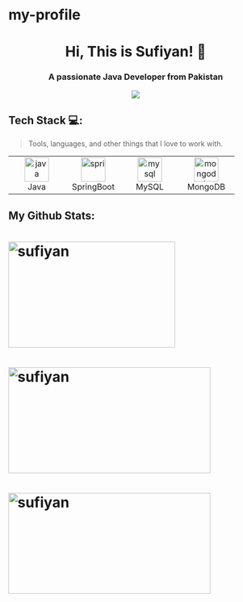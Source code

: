 # my-profile
  <h1 align="center">Hi, This is Sufiyan! 👋</h1>
<h3 align="center">A passionate Java Developer from Pakistan</h3>


<p align="center"><img src="https://komarev.com/ghpvc/?username=mharisraza&style=for-the-badge&color=green"/></p>
  
  <h2 align="left">Tech Stack 💻:</h2>

> Tools, languages, and other things that I love to work with.

 <table align="center">
  <tr>
     <td align="center" width="96">
      <a href="#">
        <img src="/images/java.png" width="48" height="48" alt="java" />
      </a>
      <br>Java
      <td style="white-space: nowrap;" align="center" width="96">
      <a href="#">
        <img src="/images/springboot.png" width="48" height="48" alt="springboot" />
      </a>
      <br>SpringBoot
    </td>
     <td align="center" width="96">
      <a href="#">
        <img src="/images/mysql.png" width="48" height="48" alt="mysql" />
      </a>
      <br>MySQL
    </td>
        <td align="center" width="96">
      <a href="#">
        <img src="/images/mongodb.png" width="48" height="48" alt="mongodb" />
      </a>
      <br>MongoDB
    </td>
  </tr>
</table>

## My Github Stats:
# <p align="center">
#  <img width="330" height="210" src="https://github-readme-stats.vercel.app/api/top-langs?#username=sufiyan&show_icons=true&locale=en&layout=compact&theme=dark" alt="sufiyan" />
#  <img width="400" height="210" src="https://github-readme-streak-stats.herokuapp.com/?user=sufiyan&theme=dark" alt="sufiyan"/>
#  <img width="400" height="200" src="https://github-readme-stats.vercel.app/api?username=sufiyan&show_icons=true&locale=en&theme=dark" alt="sufiyan"/>

# </p>
